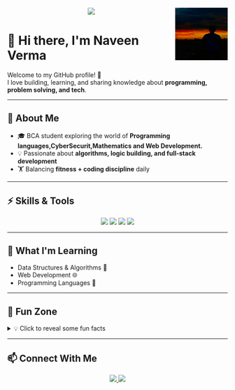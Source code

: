 <p align="center">
  <img align="right" src="https://github.com/worknaveenverma/worknaveenverma/blob/f9fb85035021d486e1d210669593eb6c333e97a0/IMG-20250904-WA0010.jpg" width="120" height="120" alt="Profile Photo">
  <a href="https://github.com/worknaveenverma">
    <img src="https://readme-typing-svg.herokuapp.com?size=25&color=F70058&center=true&vCenter=true&width=500&lines=Coder+%7C+Learner+%7C+Fitness+%7C+Problem+Solver">
  </a>
</p>

# 👋 Hi there, I'm Naveen Verma  

Welcome to my GitHub profile! 🚀  
I love building, learning, and sharing knowledge about **programming, problem solving, and tech**.  

---

## 🚀 About Me
- 🎓 BCA student exploring the world of **Programming languages,CyberSecurit,Mathematics and Web Development.**  
- 💡 Passionate about **algorithms, logic building, and full-stack development**  
- 🏋️ Balancing **fitness + coding discipline** daily  

---

## ⚡ Skills & Tools
<p align="center">
  <img src="https://img.shields.io/badge/C-00599C?style=for-the-badge&logo=c&logoColor=white"/>
  <img src="https://img.shields.io/badge/Python-3776AB?style=for-the-badge&logo=python&logoColor=white"/>
  <img src="https://img.shields.io/badge/Git-F05032?style=for-the-badge&logo=git&logoColor=white"/>
  <img src="https://img.shields.io/badge/Linux-FCC624?style=for-the-badge&logo=linux&logoColor=black"/>
</p>

---

## 🌱 What I'm Learning
- Data Structures & Algorithms 🧩  
- Web Development 🌐  
- Programming Languages 🤝  

---

## 🎯 Fun Zone
<details>
<summary>💡 Click to reveal some fun facts</summary>

- I treat coding like gym training – discipline > motivation 💪  
- Keyboard shortcuts are my superpower ⚡  
- Always down to debug code at 2 AM 🌙  

</details>

---

## 📫 Connect With Me
<p align="center">
  <a href="https://www.linkedin.com/in/naveen-verma-084071386">
    <img src="https://img.shields.io/badge/LinkedIn-blue?style=flat&logo=linkedin"/>
  </a>
  <a href="mailto:work.naveenverma@gmail.com">
    <img src="https://img.shields.io/badge/Email-red?style=flat&logo=gmail&logoColor=white"/>
  </a>
</p>
